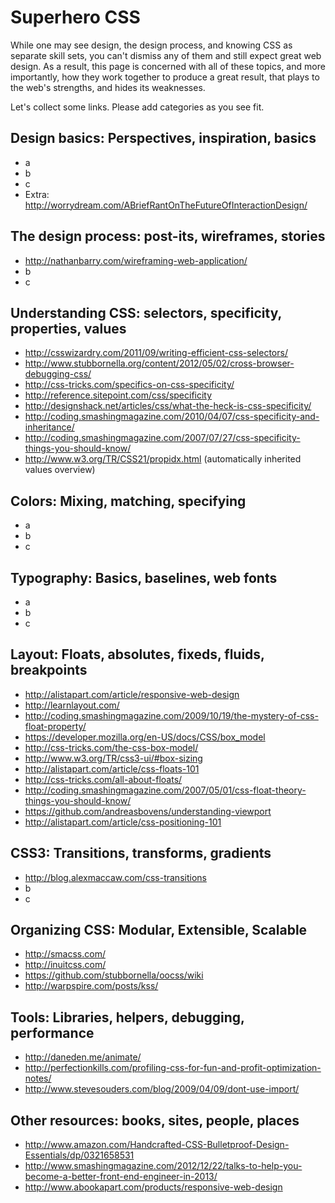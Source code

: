 # Superhero CSS

While one may see design, the design process, and knowing CSS as separate skill sets,
you can't dismiss any of them and still expect great web design.
As a result, this page is concerned with all of these topics, and more importantly,
how they work together to produce a great result, that plays to the web's strengths,
and hides its weaknesses.

Let's collect some links. Please add categories as you see fit.


## Design basics: Perspectives, inspiration, basics

* a
* b
* c
* Extra: http://worrydream.com/ABriefRantOnTheFutureOfInteractionDesign/


## The design process: post-its, wireframes, stories

* http://nathanbarry.com/wireframing-web-application/
* b
* c


## Understanding CSS: selectors, specificity, properties, values

* http://csswizardry.com/2011/09/writing-efficient-css-selectors/
* http://www.stubbornella.org/content/2012/05/02/cross-browser-debugging-css/
* http://css-tricks.com/specifics-on-css-specificity/
* http://reference.sitepoint.com/css/specificity
* http://designshack.net/articles/css/what-the-heck-is-css-specificity/
* http://coding.smashingmagazine.com/2010/04/07/css-specificity-and-inheritance/
* http://coding.smashingmagazine.com/2007/07/27/css-specificity-things-you-should-know/
* http://www.w3.org/TR/CSS21/propidx.html (automatically inherited values overview)


## Colors: Mixing, matching, specifying

* a
* b
* c


## Typography: Basics, baselines, web fonts

* a
* b
* c


## Layout: Floats, absolutes, fixeds, fluids, breakpoints

* http://alistapart.com/article/responsive-web-design
* http://learnlayout.com/
* http://coding.smashingmagazine.com/2009/10/19/the-mystery-of-css-float-property/
* https://developer.mozilla.org/en-US/docs/CSS/box_model
* http://css-tricks.com/the-css-box-model/
* http://www.w3.org/TR/css3-ui/#box-sizing
* http://alistapart.com/article/css-floats-101
* http://css-tricks.com/all-about-floats/
* http://coding.smashingmagazine.com/2007/05/01/css-float-theory-things-you-should-know/
* https://github.com/andreasbovens/understanding-viewport
* http://alistapart.com/article/css-positioning-101


## CSS3: Transitions, transforms, gradients
* http://blog.alexmaccaw.com/css-transitions
* b
* c

## Organizing CSS: Modular, Extensible, Scalable

* http://smacss.com/
* http://inuitcss.com/
* https://github.com/stubbornella/oocss/wiki
* http://warpspire.com/posts/kss/


## Tools: Libraries, helpers, debugging, performance

* http://daneden.me/animate/
* http://perfectionkills.com/profiling-css-for-fun-and-profit-optimization-notes/
* http://www.stevesouders.com/blog/2009/04/09/dont-use-import/


## Other resources: books, sites, people, places

* http://www.amazon.com/Handcrafted-CSS-Bulletproof-Design-Essentials/dp/0321658531
* http://www.smashingmagazine.com/2012/12/22/talks-to-help-you-become-a-better-front-end-engineer-in-2013/
* http://www.abookapart.com/products/responsive-web-design

